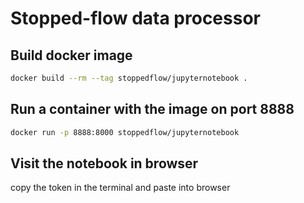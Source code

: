 # Stopped-flow data processor
## Build docker image
```sh
docker build --rm --tag stoppedflow/jupyternotebook .
```
## Run a container with the image on port 8888
```sh
docker run -p 8888:8000 stoppedflow/jupyternotebook
```
## Visit the notebook in browser
copy the token in the terminal and paste into browser
